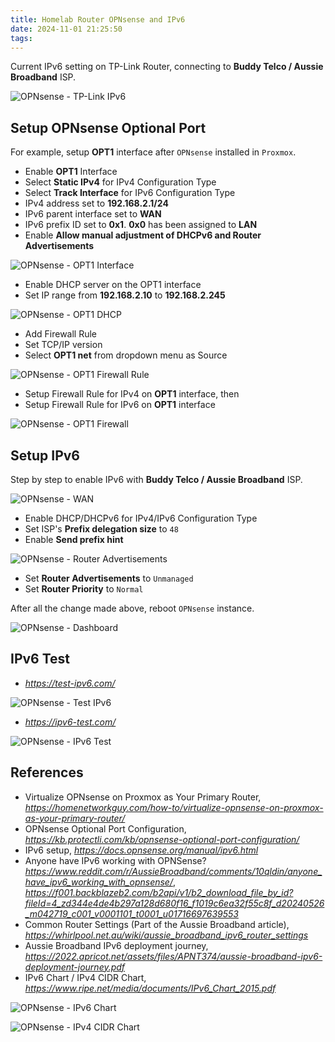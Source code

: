 ```yaml
---
title: Homelab Router OPNsense and IPv6
date: 2024-11-01 21:25:50
tags:
---
```


Current IPv6 setting on TP-Link Router, connecting to **Buddy Telco / Aussie Broadband** ISP.

![OPNsense - TP-Link IPv6](/img/OPNsense%20-%20TP-Link%20IPv6.png "OPNsense - TP-Link IPv6")


Setup OPNsense Optional Port
----------------------------

For example, setup **OPT1** interface after `OPNsense` installed in `Proxmox`.

- Enable **OPT1** Interface
- Select **Static IPv4** for IPv4 Configuration Type
- Select **Track Interface** for IPv6 Configuration Type
- IPv4 address set to **192.168.2.1/24**
- IPv6 parent interface set to **WAN**
- IPv6 prefix ID set to **0x1**. **0x0** has been assigned to **LAN**
- Enable **Allow manual adjustment of DHCPv6 and Router Advertisements**

![OPNsense - OPT1 Interface](/img/OPNsense%20-%20OPT1%20Interface.png "OPNsense - OPT1 Interface")

- Enable DHCP server on the OPT1 interface
- Set IP range from **192.168.2.10** to **192.168.2.245**

![OPNsense - OPT1 DHCP](/img/OPNsense%20-%20OPT1%20DHCP.png "OPNsense - OPT1 DHCP")

- Add Firewall Rule
- Set TCP/IP version
- Select **OPT1 net** from dropdown menu as Source

![OPNsense - OPT1 Firewall Rule](/img/OPNsense%20-%20OPT1%20Firewall%20Rule.png "OPNsense - OPT1 Firewall Rule")

- Setup Firewall Rule for IPv4 on **OPT1** interface, then
- Setup Firewall Rule for IPv6 on **OPT1** interface

![OPNsense - OPT1 Firewall](/img/OPNsense%20-%20OPT1%20Firewall.png "OPNsense - OPT1 Firewall")


Setup IPv6
----------

Step by step to enable IPv6 with **Buddy Telco / Aussie Broadband** ISP.

![OPNsense - WAN](/img/OPNsense%20-%20WAN.png "OPNsense - WAN")

- Enable DHCP/DHCPv6 for IPv4/IPv6 Configuration Type
- Set ISP's **Prefix delegation size** to `48`
- Enable **Send prefix hint**

![OPNsense - Router Advertisements](/img/OPNsense%20-%20Router%20Advertisements.png "OPNsense - Router Advertisements")

- Set **Router Advertisements** to `Unmanaged`
- Set **Router Priority** to `Normal`


After all the change made above, reboot `OPNsense` instance.

![OPNsense - Dashboard](/img/OPNsense%20-%20Dashboard.png "OPNsense - Dashboard")


IPv6 Test
---------

- _https://test-ipv6.com/_

![OPNsense - Test IPv6](/img/OPNsense%20-%20Test%20IPv6.png "OPNsense - Test IPv6")

- _https://ipv6-test.com/_

![OPNsense - IPv6 Test](/img/OPNsense%20-%20IPv6%20Test.png "OPNsense - Test Test")


References
----------

- Virtualize OPNsense on Proxmox as Your Primary Router, _https://homenetworkguy.com/how-to/virtualize-opnsense-on-proxmox-as-your-primary-router/_
- OPNsense Optional Port Configuration, _https://kb.protectli.com/kb/opnsense-optional-port-configuration/_
- IPv6 setup, _https://docs.opnsense.org/manual/ipv6.html_
- Anyone have IPv6 working with OPNSense? _https://www.reddit.com/r/AussieBroadband/comments/10qldin/anyone_have_ipv6_working_with_opnsense/_, _https://f001.backblazeb2.com/b2api/v1/b2_download_file_by_id?fileId=4_zd344e4de4b297a128d680f16_f1019c6ea32f55c8f_d20240526_m042719_c001_v0001101_t0001_u01716697639553_
- Common Router Settings (Part of the Aussie Broadband article), _https://whirlpool.net.au/wiki/aussie_broadband_ipv6_router_settings_
- Aussie Broadband IPv6 deployment journey, _https://2022.apricot.net/assets/files/APNT374/aussie-broadband-ipv6-deployment-journey.pdf_
- IPv6 Chart / IPv4 CIDR Chart, _https://www.ripe.net/media/documents/IPv6_Chart_2015.pdf_

![OPNsense - IPv6 Chart](/img/OPNsense%20-%20IPv6%20Chart.png "OPNsense - IPv6 Chart")

![OPNsense - IPv4 CIDR Chart](/img/OPNsense%20-%20IPv4%20CIDR%20Chart.png "OPNsense - IPv4 CIDR Chart")
